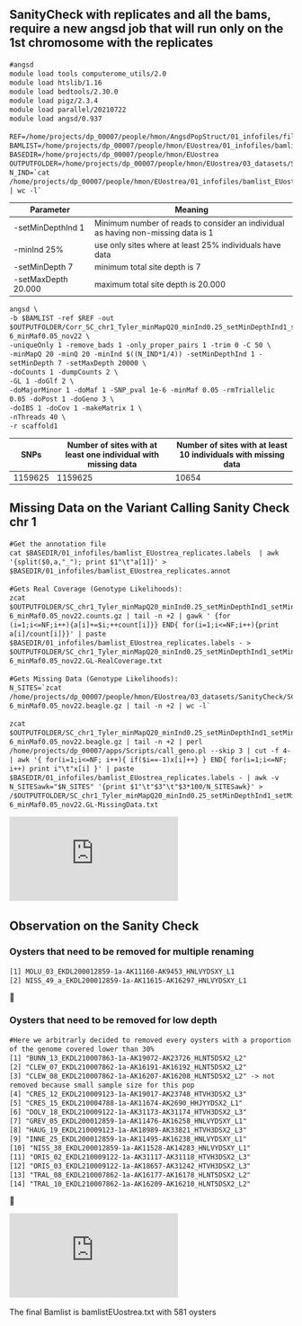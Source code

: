 ## SanityCheck with replicates and all the bams, require a new angsd job that will run only on the 1st chromosome with the replicates 


    #angsd
    module load tools computerome_utils/2.0
    module load htslib/1.16
    module load bedtools/2.30.0
    module load pigz/2.3.4
    module load parallel/20210722
    module load angsd/0.937

    REF=/home/projects/dp_00007/people/hmon/AngsdPopStruct/01_infofiles/fileOegenome10scaffoldC3G.fasta
    BAMLIST=/home/projects/dp_00007/people/hmon/EUostrea/01_infofiles/bamlist_EUostrea_replicates.txt
    BASEDIR=/home/projects/dp_00007/people/hmon/EUostrea
    OUTPUTFOLDER=/home/projects/dp_00007/people/hmon/EUostrea/03_datasets/SanityCheck
    N_IND=`cat /home/projects/dp_00007/people/hmon/EUostrea/01_infofiles/bamlist_EUostrea_replicates.txt | wc -l`

Parameter | Meaning |
--- | --- |
-setMinDepthInd 1 | Minimum number of reads to consider an individual as having non-missing data is 1 |
-minInd 25% | use only sites where at least 25% individuals have data |
-setMinDepth 7 | minimum total site depth is 7  |
-setMaxDepth 20.000 | maximum total site depth is 20.000|

    angsd \
    -b $BAMLIST -ref $REF -out $OUTPUTFOLDER/Corr_SC_chr1_Tyler_minMapQ20_minInd0.25_setMinDepthInd1_setMinDepth7_rmTriallelic0.05minMaf0.05__setMaxDepth20000_SNPpval1e-6_minMaf0.05_nov22 \
    -uniqueOnly 1 -remove_bads 1 -only_proper_pairs 1 -trim 0 -C 50 \
    -minMapQ 20 -minQ 20 -minInd $((N_IND*1/4)) -setMinDepthInd 1 -setMinDepth 7 -setMaxDepth 20000 \
    -doCounts 1 -dumpCounts 2 \
    -GL 1 -doGlf 2 \
    -doMajorMinor 1 -doMaf 1 -SNP_pval 1e-6 -minMaf 0.05 -rmTriallelic 0.05 -doPost 1 -doGeno 3 \
    -doIBS 1 -doCov 1 -makeMatrix 1 \
    -nThreads 40 \
    -r scaffold1

SNPs |  Number of sites with at least one individual with missing data | Number of sites with at least 10 individuals with missing data |
--- | --- | --- |
1159625 | 1159625 | 10654 |


## Missing Data on the Variant Calling Sanity Check chr 1
    #Get the annotation file 
    cat $BASEDIR/01_infofiles/bamlist_EUostrea_replicates.labels  | awk '{split($0,a,"_"); print $1"\t"a[1]}' > $BASEDIR/01_infofiles/bamlist_EUostrea_replicates.annot

    #Gets Real Coverage (Genotype Likelihoods):
    zcat $OUTPUTFOLDER/SC_chr1_Tyler_minMapQ20_minInd0.25_setMinDepthInd1_setMinDepth7_rmTriallelic0.05minMaf0.05__setMaxDepth20000_SNPpval1e-6_minMaf0.05_nov22.counts.gz | tail -n +2 | gawk ' {for (i=1;i<=NF;i++){a[i]+=$i;++count[i]}} END{ for(i=1;i<=NF;i++){print a[i]/count[i]}}' | paste $BASEDIR/01_infofiles/bamlist_EUostrea_replicates.labels - > $OUTPUTFOLDER/SC_chr1_Tyler_minMapQ20_minInd0.25_setMinDepthInd1_setMinDepth7_rmTriallelic0.05minMaf0.05__setMaxDepth20000_SNPpval1e-6_minMaf0.05_nov22.GL-RealCoverage.txt

    #Gets Missing Data (Genotype Likelihoods):
    N_SITES=`zcat /home/projects/dp_00007/people/hmon/EUostrea/03_datasets/SanityCheck/SC_chr1_Tyler_minMapQ20_minInd0.25_setMinDepthInd1_setMinDepth7_rmTriallelic0.05minMaf0.05__setMaxDepth20000_SNPpval1e-6_minMaf0.05_nov22.beagle.gz | tail -n +2 | wc -l`

    zcat $OUTPUTFOLDER/SC_chr1_Tyler_minMapQ20_minInd0.25_setMinDepthInd1_setMinDepth7_rmTriallelic0.05minMaf0.05__setMaxDepth20000_SNPpval1e-6_minMaf0.05_nov22.beagle.gz | tail -n +2 | perl /home/projects/dp_00007/apps/Scripts/call_geno.pl --skip 3 | cut -f 4- | awk '{ for(i=1;i<=NF; i++){ if($i==-1)x[i]++} } END{ for(i=1;i<=NF; i++) print i"\t"x[i] }' | paste $BASEDIR/01_infofiles/bamlist_EUostrea_replicates.labels - | awk -v N_SITESawk="$N_SITES" '{print $1"\t"$3"\t"$3*100/N_SITESawk}' > /$OUTPUTFOLDER/SC_chr1_Tyler_minMapQ20_minInd0.25_setMinDepthInd1_setMinDepth7_rmTriallelic0.05minMaf0.05__setMaxDepth20000_SNPpval1e-6_minMaf0.05_nov22.GL-MissingData.txt

![PCA](https://github.com/HomereAMK/EUostrea/blob/main/Figures/SanityCheck/MissingPCA_SC_chr1_Tyler_minMapQ20_minInd0.25_setMinDepthInd1_setMinDepth7_rmTriallelic0.05minMaf0.05__setMaxDepth20000_SNPpval1e-6_minMaf0.05_nov22.pdf)<!-- -->



## Observation on the Sanity Check
### Oysters that need to be removed for multiple renaming 

    [1] MOLU_03_EKDL200012859-1a-AK11160-AK9453_HNLVYDSXY_L1 
    [2] NISS_49_a_EKDL200012859-1a-AK11615-AK16297_HNLVYDSXY_L1 
:handshake:
### Oysters that need to be removed for low depth
    
    #Here we arbitrarly decided to removed every oysters with a proportion of the genome covered lower than 30%
    [1] "BUNN_13_EKDL210007863-1a-AK19072-AK23726_HLNT5DSX2_L2"
    [2] "CLEW_07_EKDL210007862-1a-AK16191-AK16192_HLNT5DSX2_L2" 
    [3] "CLEW_08_EKDL210007862-1a-AK16207-AK16208_HLNT5DSX2_L2" -> not removed because small sample size for this pop
    [4] "CRES_12_EKDL210009123-1a-AK19017-AK23748_HTVH3DSX2_L3"
    [5] "CRES_15_EKDL210004788-1a-AK11674-AK2690_HHJYYDSX2_L1" 
    [6] "DOLV_18_EKDL210009122-1a-AK31173-AK31174_HTVH3DSX2_L3"
    [7] "GREV_05_EKDL200012859-1a-AK11476-AK16258_HNLVYDSXY_L1"
    [8] "HAUG_19_EKDL210009123-1a-AK18989-AK33821_HTVH3DSX2_L3"
    [9] "INNE_25_EKDL200012859-1a-AK11495-AK16238_HNLVYDSXY_L1"
    [10] "NISS_38_EKDL200012859-1a-AK11528-AK14283_HNLVYDSXY_L1"
    [11] "ORIS_02_EKDL210009122-1a-AK31117-AK31118_HTVH3DSX2_L3"
    [12] "ORIS_03_EKDL210009122-1a-AK18657-AK31242_HTVH3DSX2_L3"
    [13] "TRAL_08_EKDL210007862-1a-AK16177-AK16178_HLNT5DSX2_L2"
    [14] "TRAL_10_EKDL210007862-1a-AK16209-AK16210_HLNT5DSX2_L2"
:handshake:

![Prop_Genome_covered](https://github.com/HomereAMK/EUostrea/blob/main/Figures/Depth/tmp_Gcov_nov22.pdf)<!-- -->

The final Bamlist is bamlistEUostrea.txt with 581 oysters
